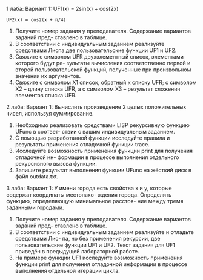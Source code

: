 1 лаба:
Вариант 1:
	UF1(x) = 2sin(x) + cos(2x)

	UF2(x) = cos2(x + π/4)

1. Получите номер задания у преподавателя. Содержание вариантов заданий пред-
ставлено в таблице.
2. В соответствии с индивидуальным заданием реализуйте средствами Лиспа две
пользовательские функции UF1 и UF2.
3. Свяжите с символом UFR двухэлементный список, элементами которого будут ре-
зультаты вычисления соответственно первой и второй пользовательской функций,
полученные при произвольном значении их аргументов.
4. Свяжите с символом X1 список, обратный к списку UFR; с символом X2 – длину
списка UFR, а с символом X3 – результат сложения элементов списка UFR.

2 лаба:
Вариант 1:
	Вычислить произведение 2 целых положительных чисел, используя суммирование.

1. Необходимо реализовать средствами LISP рекурсивную функцию UFunc в соответ-
ствии с вашим индивидуальным заданием.
2. С помощью разработанной функции исследуйте правила и результаты применения
отладочной функции trace.
3. Исследуйте возможность применения функции print для получения отладочной ин-
формации в процессе выполнения отдельного рекурсивного вызова функции.
4. Запишите результат выполнения функции UFunc на жёсткий диск в файл
outdata.txt.

3 лаба:
Вариант 1:
	У имени города есть свойства x и y, которые содержат координаты местонахо-
ждения города. Определить функцию, определяющую минимальное расстоя-
ние между тремя заданными городами.

1. Получите номер задания у преподавателя. Содержание вариантов заданий пред-
ставлено в таблице.
2. В соответствии с индивидуальным заданием реализуйте и отладьте средствами Лис-
па, но без применения рекурсии, две пользовательские функции UF1 и UF2.
Текст задания для UF1 приведён в предыдущей лабораторной работе.
3. На примере функции UF1 исследуйте возможность применения функции print для
получения отладочной информации в процессе выполнения отдельной итерации
цикла.
